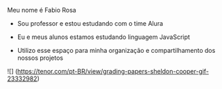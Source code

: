 Meu nome é Fabio Rosa

 - Sou professor e estou estudando com o time Alura

 - Eu e meus alunos estamos estudando  linguagem JavaScript

 - Utilizo esse espaço para minha organização e compartilhamento dos nossos projetos

 ![] (https://tenor.com/pt-BR/view/grading-papers-sheldon-cooper-gif-23332982)
